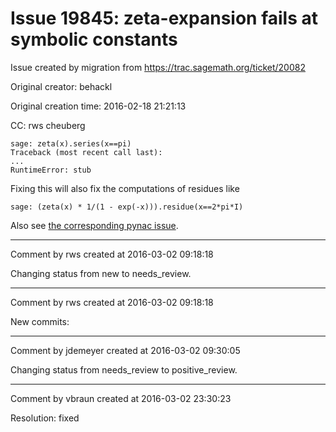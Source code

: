 # Issue 19845: zeta-expansion fails at symbolic constants

Issue created by migration from https://trac.sagemath.org/ticket/20082

Original creator: behackl

Original creation time: 2016-02-18 21:21:13

CC:  rws cheuberg


```
sage: zeta(x).series(x==pi)
Traceback (most recent call last):
...
RuntimeError: stub
```


Fixing this will also fix the computations of residues like


```
sage: (zeta(x) * 1/(1 - exp(-x))).residue(x==2*pi*I)
```


Also see [the corresponding pynac issue](https://github.com/pynac/pynac/issues/128).


---

Comment by rws created at 2016-03-02 09:18:18

Changing status from new to needs_review.


---

Comment by rws created at 2016-03-02 09:18:18

New commits:


---

Comment by jdemeyer created at 2016-03-02 09:30:05

Changing status from needs_review to positive_review.


---

Comment by vbraun created at 2016-03-02 23:30:23

Resolution: fixed
